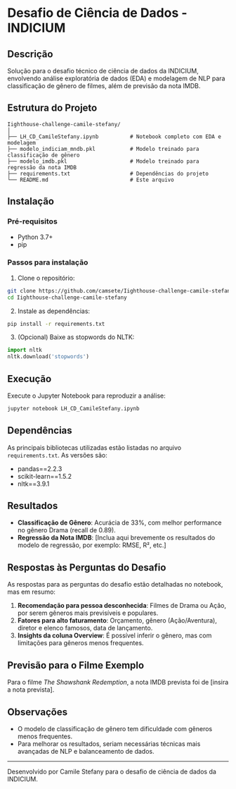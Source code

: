 # Desafio de Ciência de Dados - INDICIUM
## Descrição
Solução para o desafio técnico de ciência de dados da INDICIUM, envolvendo análise exploratória de dados (EDA) e modelagem de NLP para classificação de gênero de filmes, além de previsão da nota IMDB.
## Estrutura do Projeto
```
Iighthouse-challenge-camile-stefany/
│
├── LH_CD_CamileStefany.ipynb          # Notebook completo com EDA e modelagem
├── modelo_indiciam_mndb.pkl           # Modelo treinado para classificação de gênero
├── modelo_imdb.pkl                    # Modelo treinado para regressão da nota IMDB
├── requirements.txt                   # Dependências do projeto
└── README.md                          # Este arquivo
```
## Instalação
### Pré-requisitos
- Python 3.7+
- pip
### Passos para instalação
1. Clone o repositório:
```bash
git clone https://github.com/camsete/Iighthouse-challenge-camile-stefany.git
cd Iighthouse-challenge-camile-stefany
```
2. Instale as dependências:
```bash
pip install -r requirements.txt
```
3. (Opcional) Baixe as stopwords do NLTK:
```python
import nltk
nltk.download('stopwords')
```
## Execução
Execute o Jupyter Notebook para reproduzir a análise:
```bash
jupyter notebook LH_CD_CamileStefany.ipynb
```
## Dependências
As principais bibliotecas utilizadas estão listadas no arquivo `requirements.txt`. As versões são:
- pandas==2.2.3
- scikit-learn==1.5.2
- nltk==3.9.1
## Resultados
- **Classificação de Gênero**: Acurácia de 33%, com melhor performance no gênero Drama (recall de 0.89).
- **Regressão da Nota IMDB**: [Inclua aqui brevemente os resultados do modelo de regressão, por exemplo: RMSE, R², etc.]
## Respostas às Perguntas do Desafio
As respostas para as perguntas do desafio estão detalhadas no notebook, mas em resumo:
1. **Recomendação para pessoa desconhecida**: Filmes de Drama ou Ação, por serem gêneros mais previsíveis e populares.
2. **Fatores para alto faturamento**: Orçamento, gênero (Ação/Aventura), diretor e elenco famosos, data de lançamento.
3. **Insights da coluna Overview**: É possível inferir o gênero, mas com limitações para gêneros menos frequentes.
## Previsão para o Filme Exemplo
Para o filme *The Shawshank Redemption*, a nota IMDB prevista foi de [insira a nota prevista].
## Observações
- O modelo de classificação de gênero tem dificuldade com gêneros menos frequentes.
- Para melhorar os resultados, seriam necessárias técnicas mais avançadas de NLP e balanceamento de dados.
---
Desenvolvido por Camile Stefany para o desafio de ciência de dados da INDICIUM.
```
